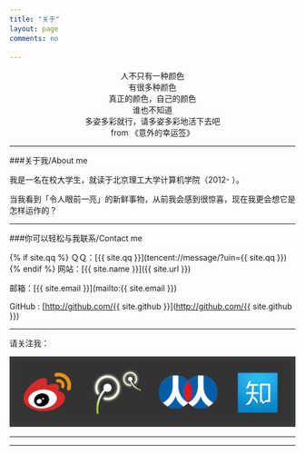 ```yaml
---
title: "关于"
layout: page
comments: no

---
```


<p>
<script type="text/javascript">
	var d = new Date();
　　document.write( "<img src=\"images/img" + d.getDay() + ".jpg\" alt=\"每日一图\" />" ); 
</script>
</p>

<p style="text-align: center">
人不只有一种颜色<br />
有很多种颜色<br />
真正的颜色，自己的颜色<br />
谁也不知道<br />
多姿多彩就行，请多姿多彩地活下去吧<br />
from 《意外的幸运签》<br />
</p>

---

###关于我/About me

我是一名在校大学生，就读于北京理工大学计算机学院（2012- ）。

当我看到「令人眼前一亮」的新鲜事物，从前我会感到很惊喜，现在我更会想它是怎样运作的？

---

###你可以轻松与我联系/Contact me

{% if site.qq %}
ＱＱ：[{{ site.qq }}](tencent://message/?uin={{ site.qq }})
{% endif %}
网站：[{{ site.name }}]({{ site.url }})

邮箱：[{{ site.email }}](mailto:{{ site.email }})

GitHub : [http://github.com/{{ site.github }}](http://github.com/{{ site.github }})

----

<p style="text-align:left">请关注我：</p>
<img src="images/contextme.jpg" usemap="#map" alt="请关注我" />
<map name="map" id="map">
<area shape="rect" coords="0,0,130,130" href="http://weibo.com/qingkejin" target ="_blank" alt="新浪微博" />
<area shape="rect" coords="130,0,265,130" href="http://t.qq.com/q313662349" target ="_blank" alt="腾讯微博" />
<area shape="rect" coords="265,0,400,130" href="http://www.renren.com/457190463" target ="_blank" alt="人人网" />
<area shape="rect" coords="400,0,530,130" href="http://www.zhihu.com/people/zhangpenghe" target ="_blank" alt="知乎网" />
</map>
</div>

---
----